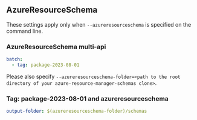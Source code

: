 ## AzureResourceSchema

These settings apply only when `--azureresourceschema` is specified on the command line.

### AzureResourceSchema multi-api

``` yaml $(azureresourceschema) && $(multiapi)
batch:
  - tag: package-2023-08-01

```

Please also specify `--azureresourceschema-folder=<path to the root directory of your azure-resource-manager-schemas clone>`.

### Tag: package-2023-08-01 and azureresourceschema

``` yaml $(tag) == '2023-08-01' && $(azureresourceschema)
output-folder: $(azureresourceschema-folder)/schemas